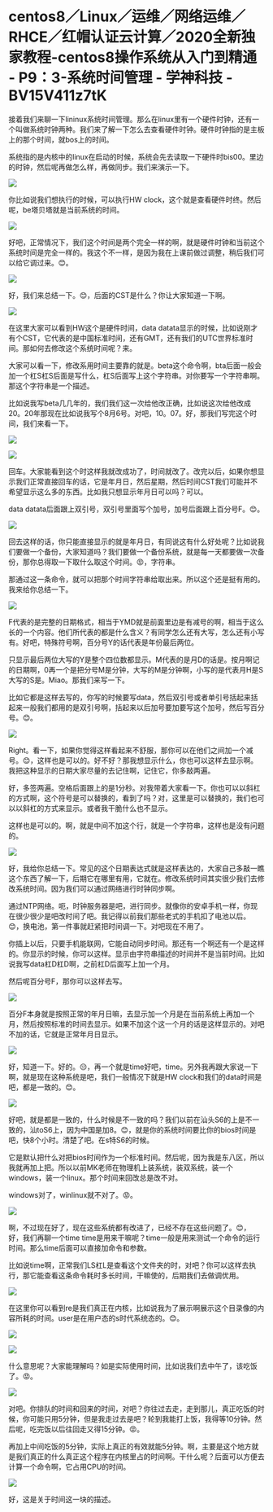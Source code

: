 # centos8／Linux／运维／网络运维／RHCE／红帽认证云计算／2020全新独家教程-centos8操作系统从入门到精通 - P9：3-系统时间管理 - 学神科技 - BV15V411z7tK

接着我们来聊一下lininux系统时间管理。那么在linux里有一个硬件时钟，还有一个叫做系统时钟两种。我们来了解一下怎么去查看硬件时钟。硬件时钟指的是主板上的那个时间，就bos上的时间。

系统指的是内核中的linux在启动的时候，系统会先去读取一下硬件时bis00。里边的时钟，然后呢再做怎么样，再做同步。我们来演示一下。



![](img/9ef8834e3568656a361030f8ad28e591_1.png)

你比如说我们想执行的时候，可以执行HW clock，这个就是查看硬件时终。然后呢，be塔贝塔就是当前系统的时间。



![](img/9ef8834e3568656a361030f8ad28e591_3.png)

好吧，正常情况下，我们这个时间是两个完全一样的啊，就是硬件时钟和当前这个系统时间是完全一样的。我这个不一样，是因为我在上课前做过调整，稍后我们可以给它调过来。😊。



![](img/9ef8834e3568656a361030f8ad28e591_5.png)

好，我们来总结一下。😊，后面的CST是什么？你让大家知道一下啊。

![](img/9ef8834e3568656a361030f8ad28e591_7.png)

在这里大家可以看到HW这个是硬件时间，data datata显示的时候，比如说刚才有个CST，它代表的是中国标准时间，还有GMT，还有我们的UTC世界标准时间。那如何去修改这个系统时间呢？来。

大家可以看一下，修改系用时间主要靠的就是。beta这个命令啊，bta后面一般会加一个杠S杠S后面是写什么，杠S后面写上这个字符串。对你要写一个字符串啊。那这个字符串是一个描述。

比如说我写beta几几年的，我们我们这一次给他改正确，比如说这次给他改成20。20年那现在比如说我写个8月6号。对吧，10。07。好，那我们写完这个时间，我们来看一下。



![](img/9ef8834e3568656a361030f8ad28e591_9.png)

![](img/9ef8834e3568656a361030f8ad28e591_10.png)

回车。大家能看到这个时这样我就改成功了，时间就改了。改完以后，如果你想显示我们正常直接回车的话，它是年月日，然后星期，然后时间CST我们可能并不希望显示这么多的东西。比如我只想显示年月日可以吗？可以。

data datata后面跟上双引号，双引号里面写个加号，加号后面跟上百分号F。😊。

![](img/9ef8834e3568656a361030f8ad28e591_12.png)

回去这样的话，你只能直接显示的就是年月日，有同说这有什么好处呢？比如说我们要做一个备份，大家知道吗？我们要做一个备份系统，就是每一天都要做一次备份，那你总得取一下取什么取这个时间。😡，字符串。

那通过这一条命令，就可以把那个时间字符串给取出来。所以这个还是挺有用的。我来给你总结一下。

![](img/9ef8834e3568656a361030f8ad28e591_14.png)

F代表的是完整的日期格式，相当于YMD就是前面里边是有减号的啊，相当于这么长的一个内容。他们所代表的都是什么含义？有同学怎么还有大写，怎么还有小写有。好吧，特殊符号啊，百分号Y的话代表是年份最后两位。

只显示最后两位大写的Y是整个四位数都显示。M代表的是月D的话是。按月啊记的日期啊，0再一个是把分号M是分钟，大写的M是分钟啊，小写的是代表月H是S大写的S是。Miao。那我们来写一下。

比如它都是这样去写的，你写的时候要写data，然后双引号或者单引号括起来括起来一般我们都用的是双引号啊，括起来以后加号要加要写这个加号，然后写百分号。😊。



![](img/9ef8834e3568656a361030f8ad28e591_16.png)

Right。看一下，如果你觉得这样看起来不舒服，那你可以在他们之间加一个减号。😊，这样也是可以的。好不好？那我想显示什么，你也可以这样去显示啊。我把这种显示的日期大家尽量的去记住啊，记住它，你多敲两遍。

好，多签两遍。空格后面跟上的是1分秒。对我带着大家看一下。你也可以以斜杠的方式啊，这个符号是可以替换的，看到了吗？对，这里是可以替换的，我们也可以以斜杠的方式来显示。或者我干脆什么也不显示。

这样也是可以的。啊，就是中间不加这个行，就是一个字符串，这样也是没有问题的。

![](img/9ef8834e3568656a361030f8ad28e591_18.png)

好，我给你总结一下。常见的这个日期表达式就是这样表达的，大家自己多敲一瞧这个东西了解一下，后期它在哪里有用，它就在。修改系统时间其实很少我们去修改系统时间。因为我们可以通过网络进行时钟同步啊。

通过NTP网络。呃，时钟服务器是吧，进行同步。就像你的安卓手机一样，你现在很少很少是吧改时间了吧。我记得以前我们那些老式的手机扣了电池以后。😊，换电池，第一件事就赶紧把时间调一下。对吧现在不用了。

你插上以后，只要手机能联网，它能自动同步时间。那还有一个啊还有一个是这样的。你显示的时候，你可以这样。显示由字符串描述的时间并不是当前时间。比如说我写data杠D杠D啊，之前杠D后面写上加一个月。

然后呢百分号F，那你可以这样去写。

![](img/9ef8834e3568656a361030f8ad28e591_20.png)

百分F本身就是按照正常的年月日嘛，去显示加一个月是在当前系统上再加一个月，然后按照标准的时间去显示。如果不加这个这一个月的话是这样显示的。对吧不加的话，它就是正常年月日显示。



![](img/9ef8834e3568656a361030f8ad28e591_22.png)

好，知道一下。好的。😔，再一个就是time好吧，time。另外我再跟大家说一下啊，就是现在这种系统是吧，我们一般情况下就是HW clock和我们的data时间是吧，都是一致的。😊。



![](img/9ef8834e3568656a361030f8ad28e591_24.png)

好吧，就是都是一致的，什么时候是不一致的吗？我们以前在汕头S6的上是不一致的，汕toS6上，因为中国是加8。😊，就是你的系统时间要比你的bios时间是吧，快8个小时。清楚了吧。在s特S6的时候。

它是默认把什么对把bios时间作为一个标准时间。然后呢，因为我是东八区，所以我就再加上把。所以以前MK老师在物理机上装系统，装双系统，装一个windows，装一个linux。那个时间来回改总是改不对。

windows对了，winlinux就不对了。😡。

![](img/9ef8834e3568656a361030f8ad28e591_26.png)

啊，不过现在好了，现在这些系统都有改进了，已经不存在这些问题了。😊，好，我们再聊一个time time是用来干嘛呢？time一般是用来测试一个命令的运行时间。那么time后面可以直接加命令和参数。

比如说time啊，正常我们LS杠L是查看这个文件夹的时，对吧？你可以这样去执行，那它能查看这条命令耗时多长时间，干嘛使的，后期我们去做调优用。



![](img/9ef8834e3568656a361030f8ad28e591_28.png)

在这里你可以看到re是我们真正在内核，比如说我为了展示啊展示这个目录像的内容所耗的时间。user是在用户态的s时代系统态的。😊。



![](img/9ef8834e3568656a361030f8ad28e591_30.png)

![](img/9ef8834e3568656a361030f8ad28e591_31.png)

什么意思呢？大家能理解吗？如是实际使用时间，比如说我们去中午了，该吃饭了。😡。

![](img/9ef8834e3568656a361030f8ad28e591_33.png)

对吧。你排队的时间和回来的时间，对吧？你往过去走，走到那儿，真正吃饭的时候，你可能只用5分钟，但是我走过去是吧？轮到我能打上饭，我得等10分钟。然后呢，吃完饭以后往回走又得15分钟。😡。

再加上中间吃饭的5分钟，实际上真正的有效就能5分钟。啊，主要是这个地方就是我们真正的什么真正这个程序在内核里占的时间啊。干什么呢？后面可以方便去计算一个命令啊，它占用CPU的时间。



![](img/9ef8834e3568656a361030f8ad28e591_35.png)

好，这是关于时间这一块的描述。